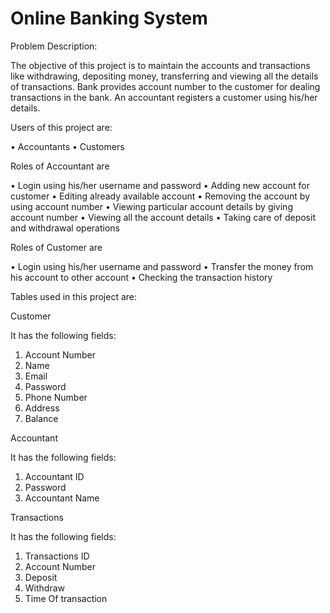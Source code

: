 # Online Banking System

Problem Description:


The objective of this project is to maintain the accounts and transactions like withdrawing, depositing money, transferring and viewing all the details of transactions. Bank provides account number to the customer for dealing transactions in the bank. An accountant registers a customer using his/her details. 


Users of this project are:

• Accountants
• Customers


Roles of Accountant are

• Login using his/her username and password
• Adding new account for customer
• Editing already available account
• Removing the account by using account number
• Viewing particular account details by giving account number
• Viewing all the account details
• Taking care of deposit and withdrawal operations



Roles of Customer are

• Login using his/her username and password
• Transfer the money from his account to other account
• Checking the transaction history


Tables used in this project are:

Customer

It has the following fields:

1. Account Number
2. Name
3. Email
4. Password
5. Phone Number
6. Address
7. Balance

Accountant

It has the following fields:

1. Accountant ID
2. Password
3. Accountant Name

Transactions 

It has the following fields:

1. Transactions ID
2. Account Number
3. Deposit
4. Withdraw
5. Time Of transaction
